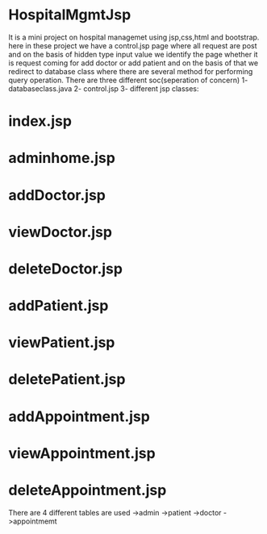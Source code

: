 # HospitalMgmtJsp
It is a mini project on hospital managemet using jsp,css,html and bootstrap.
here in these project we have a control.jsp page where all request are post and on the basis of 
hidden type input value we identify the page whether it is request coming for add doctor or add patient
and on the basis of that we redirect to database class where there are several method for performing
query operation.
There are three different soc(seperation of concern)
1- databaseclass.java
2- control.jsp
3- different jsp classes:
   # index.jsp
   # adminhome.jsp
   # addDoctor.jsp
   # viewDoctor.jsp
   # deleteDoctor.jsp
   # addPatient.jsp
   # viewPatient.jsp
   # deletePatient.jsp
   # addAppointment.jsp
   # viewAppointment.jsp
   # deleteAppointment.jsp
   
There are 4 different tables are used
   ->admin
   ->patient
   ->doctor
   ->appointmemt
   
